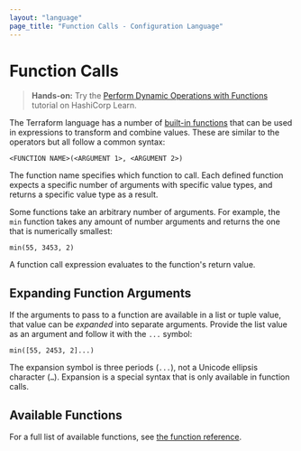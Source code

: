 ```yaml
---
layout: "language"
page_title: "Function Calls - Configuration Language"
---
```


# Function Calls

> **Hands-on:** Try the [Perform Dynamic Operations with Functions](https://learn.hashicorp.com/tutorials/terraform/functions?in=terraform/configuration-language&utm_source=WEBSITE&utm_medium=WEB_IO&utm_offer=ARTICLE_PAGE&utm_content=DOCS) tutorial on HashiCorp Learn.

The Terraform language has a number of
[built-in functions](/docs/configuration/functions.html) that can be used
in expressions to transform and combine values. These
are similar to the operators but all follow a common syntax:

```hcl
<FUNCTION NAME>(<ARGUMENT 1>, <ARGUMENT 2>)
```

The function name specifies which function to call. Each defined function
expects a specific number of arguments with specific value types, and returns a
specific value type as a result.

Some functions take an arbitrary number of arguments. For example, the `min`
function takes any amount of number arguments and returns the one that is
numerically smallest:

```hcl
min(55, 3453, 2)
```

A function call expression evaluates to the function's return value.

## Expanding Function Arguments

If the arguments to pass to a function are available in a list or tuple value,
that value can be _expanded_ into separate arguments. Provide the list value as
an argument and follow it with the `...` symbol:

```hcl
min([55, 2453, 2]...)
```

The expansion symbol is three periods (`...`), not a Unicode ellipsis character
(`…`). Expansion is a special syntax that is only available in function calls.

## Available Functions

For a full list of available functions, see
[the function reference](/docs/configuration/functions.html).

